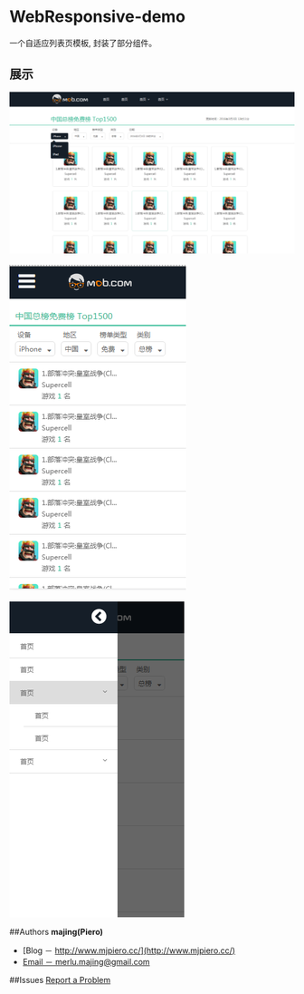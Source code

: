 # WebResponsive-demo
一个自适应列表页模板, 封装了部分组件。

## 展示
<img src="./doc/pc.png">
<br/>
<br/>
<img src="./doc/mobile1.png">
<br/>
<br/>
<img src="./doc/mobile2.png">

##Authors
**majing(Piero)**
- [Blog － http://www.mjpiero.cc/](http://www.mjpiero.cc/)
- [Email － merlu.majing@gmail.com](http://merlu.majing@gmail.com)

##Issues
[Report a Problem](https://github.com/MJPiero/WebResponsive-demo/issues)
